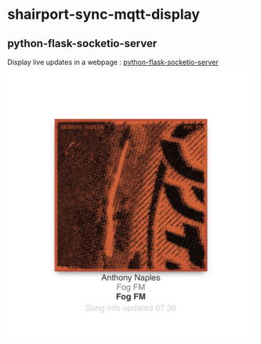 shairport-sync-mqtt-display
===========================

python-flask-socketio-server
----------------------------

Display live updates in a webpage : [python-flask-socketio-server](python-flask-socketio-server)

![iOS screenshot](python-flask-socketio-server/screenshot2-ios.jpg)

